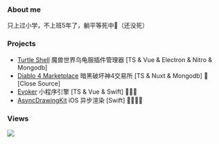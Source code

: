 ### About me

只上过小学，不上班5年了，躺平等死中👴（还没死）

### Projects 
- [Turtle Shell](https://plashspeed.top/turtle) 魔兽世界乌龟服插件管理器 [TS & Vue & Electron & Nitro & Mongodb]
- [Diablo 4 Marketplace](https://d4ok.com) 暗黑破坏神4交易所 [TS & Nuxt & Mongodb] 💩 [Close Source]
- [Evoker](https://github.com/yizhi996/Evoker) 小程序引擎 [TS & Vue & Swift] 💩💩💩
- [AsyncDrawingKit](https://github.com/yizhi996/AsyncDrawingKit) iOS 异步渲染 [Swift] 💩💩💩💩

### Views

![](https://profile-counter.glitch.me/yizhi996/count.svg)
